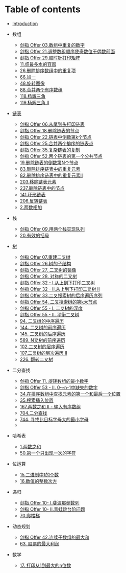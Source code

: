 # Table of contents

* [Introduction](README.md)

* 数组

  * [剑指 Offer 03.数组中重复的数字](array/03.shu-zu-zhong-zhong-fu-de-shu-zi-lcof.md)
  * [剑指 Offer 21.调整数组顺序使奇数位于偶数前面](lcof/21.tiao-zheng-shu-zu-shun-xu-shi-qi-shu-wei-yu-ou-shu-qian-mian-lcof.md)
  * [剑指 Offer 29.顺时针打印矩阵](tree/29.-shun-shi-zhen-da-yin-ju-zhen.md)
  * [11.盛最多水的容器](array/11.container-with-most-water.md)
  * [26.删除排序数组中的重复项](array/26.remove-duplicates-from-sorted-array.md)
  * [66.加一](66.plus-one.md)
  * [48.旋转图像](array/48.rotate-image.md)
  * [88.合并两个有序数组](array/88.merge-sorted-array.md)
  * [118.杨辉三角](array/118.pascals-triangle.md)
  * [119.杨辉三角 II](array/119.pascals-triangle-ii.md)

* [链表](linked-list/README.md)
  
  * [剑指 Offer 06.从尾到头打印链表](linked-list/06.cong-wei-dao-tou-da-yin-lian-biao.md)
  * [剑指 Offer 18.删除链表的节点](linked-list/18.shan-chu-lian-biao-de-jie-dian-lcof.md)
  * [剑指 Offer 22.链表中倒数第k个节点](linked-list/22.lian-biao-zhong-dao-shu-di-kge-jie-dian-lcof.md)
  * [剑指 Offer 25.合并两个排序的链表点](linked-list/25.he-bing-liang-ge-pai-xu-de-lian-biao.md)
  * [剑指 Offer 35.复杂链表的复制](linked-list/35.fu-za-lian-biao-de-fu-zhi-lcof.md)
  * [剑指 Offer 52.两个链表的第一个公共节点](linked-list/52.liang-ge-lian-biao-de-di-yi-ge-gong-gong-jie-dian-lcof.md)
  * [19.删除链表的倒数第N个节点](linked-list/19.remove-nth-node-from-end-of-list.md)
  * [83.删除排序链表中的重复元素](linked-list/83.remove-duplicates-from-sorted-list.md)
  * [82.删除排序链表中的重复元素II](linked-list/82.remove-duplicates-from-sorted-list-ii.md)
  * [203.移除链表元素](linked-list/203.-yi-chu-lian-biao-yuan-su.md)
  * [237.删除链表中的节点](linked-list/237.delete-node-in-a-linked-list.md)
  * [141.环形链表](linked-list/141.linked-list-cycle.md)
  * [206.反转链表](linked-list/206.reverse-linked-list.md)
  * [2.两数相加](2.add-two-numbers.md)
  
* 栈
  * [剑指 Offer 09.用两个栈实现队列](stack/9.yong-liang-ge-zhan-shi-xian-dui-lie-lcof.md)
  * [20.有效的括号](stack/20.valid-parentheses.md)
  
* [树](tree/README.md)
  
  * [剑指 Offer 07.重建二叉树](tree/07.chong-jian-er-cha-shu-lcof.md)
  * [剑指 Offer 26.树的子结构](tree/26.shu-de-zi-jie-gou-lcof.md)
  * [剑指 Offer 27. 二叉树的镜像](tree/27.er-cha-shu-de-jing-xiang-lcof.md)
  * [剑指 Offer 28. 对称的二叉树](tree/28.dui-cheng-de-er-cha-shu-lcof.md)
  * [剑指 Offer 32 - I.从上到下打印二叉树](tree/32-i.cong-shang-dao-xia-da-yin-er-cha-shu-lcof.md)
  * [剑指 Offer 32 - II.从上到下打印二叉树 II](tree/32-ii.cong-shang-dao-xia-da-yin-er-cha-shu-ii-lcof.md)
  * [剑指 Offer 33.二叉搜索树的后序遍历序列](tree/33.er-cha-sou-suo-shu-de-hou-xu-bian-li-xu-lie-lcof.md)
  * [剑指 Offer 54. 二叉搜索树的第k大节点](tree/54.er-cha-sou-suo-shu-de-di-kda-jie-dian-lcof.md)
  * [剑指 Offer 55 - I. 二叉树的深度](tree/55-i.er-cha-shu-de-shen-du-lcof.md)
  * [剑指 Offer 55 - II. 平衡二叉树](tree/55-ii.ping-heng-er-cha-shu-lcof.md)
  * [94. 二叉树的中序遍历](tree/94.binary-tree-inorder-traversal.md)
  * [144. 二叉树的前序遍历](tree/144.binary-tree-preorder-traversal.md)
  * [145. 二叉树的后序遍历](tree/145.binary-tree-postorder-traversal.md)
  * [589. N叉树的前序遍历](tree/589.n-ary-tree-preorder-traversal.md)
  * [102.二叉树的层序遍历](tree/102.binary-tree-level-order-traversal.md)
  * [107.二叉树的层次遍历 II](tree/107.binary-tree-level-order-traversal-ii.md)
  * [226. 翻转二叉树](tree/226.invert-binary-tree.md)
  
* 二分查找

  * [剑指 Offer 11. 旋转数组的最小数字](binary-search/11.xuan-zhuan-shu-zu-de-zui-xiao-shu-zi-lcof.md)
  * [剑指 Offer 53 - II. 0～n-1中缺失的数字](binary-search/53-ii.que-shi-de-shu-zi-lcof.md)
  * [34.在排序数组中查找元素的第一个和最后一个位置](binary-search/34.find-first-and-last-position-of-element-in-sorted-array.md)
  * [35.搜索插入位置](binary-search/35.search-insert-position.md)
  * [167.两数之和 II - 输入有序数组](binary-search/167.two-sum-ii-input-array-is-sorted.md)
  * [704.二分查找](binary-search/704.binary-search.md)
  * [744. 寻找比目标字母大的最小字母](binary-search/744.find-smallest-letter-greater-than-target.md)
  * 

* 哈希表

  * [1.两数之和](hash-table/1.two-sum.md)
  * [50.第一个只出现一次的字符](hash-table/50.di-yi-ge-zhi-chu-xian-yi-ci-de-zi-fu-lcof.md)

* 位运算

  * [15.二进制中1的个数](bit-manipulation/15.er-jin-zhi-zhong-1de-ge-shu-lcof.md)
  * [16.数值的整数次方](bit-manipulation/16.shu-zhi-de-zheng-shu-ci-fang-lcof.md)

* 递归

  * [剑指 Offer 10- I.斐波那契数列](recursion/10-i.fei-bo-na-qi-shu-lie-lcof.md)
  * [剑指 Offer 10- II.青蛙跳台阶问题](recursion/10-ii.qing-wa-tiao-tai-jie-wen-ti-lcof.md)
  * [70.爬楼梯](recursion/70.climbing-stairs.md)

* 动态规划

  * [剑指 Offer 42.连续子数组的最大和](dynamic-programming/42.lian-xu-zi-shu-zu-de-zui-da-he-lcof.md)
  * [63. 股票的最大利润](dynamic-programming/63.gu-piao-de-zui-da-li-run-lcof.md)

* 数学

  * [17. 打印从1到最大的n位数](math/17.da-yin-cong-1dao-zui-da-de-nwei-shu-lcof.md)

  



